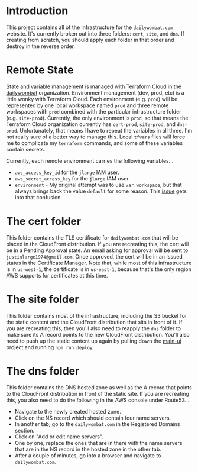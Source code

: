 # Introduction
This project contains all of the infrastructure for the `dailywombat.com` website.  It's currently broken out into three folders:  `cert`, `site`, and `dns`.  If creating from scratch, you should apply each folder in that order and destroy in the reverse order.

# Remote State
State and variable management is managed with Terraform Cloud in the [dailywombat](https://app.terraform.io/app/dailywombat/workspaces) organization.  Environment management (dev, prod, etc) is a little wonky with Terraform Cloud.  Each environment (e.g. `prod`) will be represented by one local workspace named `prod` and three remote workspaces with `prod` combined with the particular infrastructure folder (e.g. `site-prod`).  Currently, the only environment is `prod`, so that means the Terraform Cloud organization currently has `cert-prod`, `site-prod`, and `dns-prod`.  Unfortunately, that means I have to repeat the variables in all three.  I'm not really sure of a better way to manage this.  Local `tfvars` files will force me to complicate my `terraform` commands, and some of these variables contain secrets.

Currently, each remote environment carries the following variables...

* `aws_access_key_id` for the `jlarge` IAM user.
* `aws_secret_access_key` for the `jlarge` IAM user.
* `environment` - My original attempt was to use `var.workspace`, but that always brings back the value `default` for some reason.  This [issue](https://github.com/hashicorp/terraform/issues/22802) gets into that confusion.

# The cert folder
This folder contains the TLS certificate for `dailywombat.com` that will be placed in the CloudFront distribution.  If you are recreating this, the cert will be in a Pending Approval state.  An email asking for approval will be sent to `justinlarge1974@gmail.com`.  Once approved, the cert will be in an Issued status in the Certificate Manager.  Note that, while most of this infrastructure is in `us-west-1`, the certificate is in `us-east-1`, because that's the only region AWS supports for certificates at this time.

# The site folder
This folder contains most of the infrastructure, including the S3 bucket for the static content and the CloudFront distribution that sits in front of it.  If you are recreating this, then you'll also need to reapply the `dns` folder to make sure its A record points to the new CloudFront distribution.  You'll also need to push up the static content up again by pulling down the [main-ui](https://github.com/daily-wombat/main-ui) project and running `npm run deploy`.

# The dns folder
This folder contains the DNS hosted zone as well as the A record that points to the CloudFront distribution in front of the static site.  If you are recreating this, you also need to do the following in the AWS console under Route53...
* Navigate to the newly created hosted zone.
* Click on the NS record which should contain four name servers.
* In another tab, go to the `dailywombat.com` in the Registered Domains section.
* Click on "Add or edit name servers".
* One by one, replace the ones that are in there with the name servers that are in the NS record in the hosted zone in the other tab.
* After a couple of minutes, go into a browser and navigate to `dailywombat.com`.
